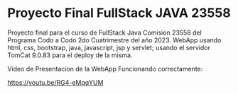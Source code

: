 # Proyecto Final FullStack JAVA 23558

Proyecto final para el curso de FullStack Java Comision 23558 
del Programa Codo a Codo 2do Cuatrimestre del año 2023.
WebApp usando html, css, bootstrap, java, javascript, jsp y servlet; 
usando el servidor TomCat 9.0.83 para el deploy de la misma.

Video de Presentacion de la WebApp Funcionando correctamente: 

https://youtu.be/RG4-eMqqYUM

